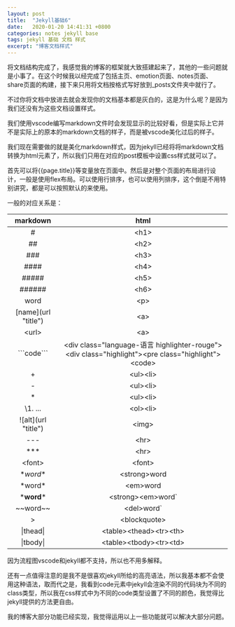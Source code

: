 ```yaml
---
layout: post
title:  "Jekyll基础6"
date:   2020-01-20 14:41:31 +0800
categories: notes jekyll base
tags: jekyll 基础 文档 样式
excerpt: "博客文档样式"
--- 
```


将文档结构完成了，我感觉我的博客的框架就大致搭建起来了，其他的一些问题就是小事了。在这个时候我以经完成了包括主页、emotion页面、notes页面、share页面的构建，接下来只用将文档按格式写好放到_posts文件夹中就行了。

不过你将文档中放进去就会发现你的文档基本都是灰白的，这是为什么呢？是因为我们还没有为这些文档设置样式。  

我们使用vscode编写markdown文件时会发现显示的比较好看，但是实际上它并不是实际上的原本的markdown文档的样子，而是被vscode美化过后的样子。  

我们现在需要做的就是美化markdown样式，因为jekyll已经将将markdown文档转换为html元素了，所以我们只用在对应的post模板中设置css样式就可以了。  

首先可以将\{\{page.title}}等变量放在页面中。然后是对整个页面的布局进行设计，一般是使用flex布局。可以使用行排序，也可以使用列排序，这个倒是不用特别讲究，都是可以按照默认的来使用。  

一般的对应关系是：  

| markdown | html |
| :------: | :--: |
|    \#    | \<h1>|
|   \##    | \<h2>|
|   \###   | \<h3>|
|  \####   | \<h4>|
|  \#####  | \<h5>|
| \######  | \<h6>|
|   word   | \<p> |
|\[name](url "title")|\<a>|
|  \<url>  | \<a> |
|\`\`\`code\`\`\`|\<div class="language-语言 highlighter-rouge">\<div class="highlight">\<pre class="highlight">\<code></code></pre></div></div>|
| \+ | \<ul>\<li> |
| \- | \<ul>\<li> |
|   \*   |\<ul>\<li>|
|\1. ...|\<ol>\<li>|
|\!\[alt](url "title")|\<img>|
|  \-\-\-  | \<hr> |
|  \***   | \<hr> |
| \<font> |\<font>|
|\**word**|\<strong>word</strong>|
| \*word* |\<em>word</em>|
|\***word***|\<strong>\<em>word</strong></em>`|
|\~~word~~|\<del>word</del>`|
|\>|\<blockquote>|
|\|thead\||\<table>\<thead>\<tr>\<th>|
|\|tbody\||\<table>\<tbody>\<tr>\<td>|

因为流程图vscode和jekyll都不支持，所以也不用多解释。  

还有一点值得注意的是我不是很喜欢jekyll所给的高亮语法，所以我基本都不会使用这种语法，取而代之是，我看到code元素中jekyll会渲染不同的代码块为不同的class类型，所以我在css样式中为不同的code类型设置了不同的颜色，我觉得比jekyll提供的方法更自由。 

我的博客大部分功能已经实现，我觉得运用以上一些功能就可以解决大部分问题。
